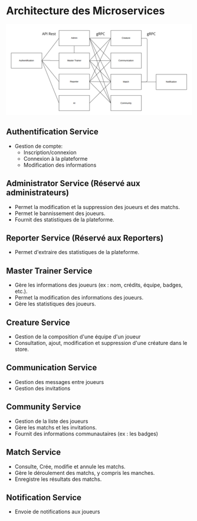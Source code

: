 # Architecture des Microservices
![Architecture](architecture.PNG)

## Authentification Service
- Gestion de compte:
  - Inscription/connexion
  - Connexion à la plateforme
  - Modification des informations

## Administrator Service (Réservé aux administrateurs)
- Permet la modification et la suppression des joueurs et des matchs.
- Permet le bannissement des joueurs.
- Fournit des statistiques de la plateforme.

## Reporter Service (Réservé aux Reporters)
- Permet d'extraire des statistiques de la plateforme.

## Master Trainer Service
- Gère les informations des joueurs (ex : nom, crédits, équipe, badges, etc.).
- Permet la modification des informations des joueurs.
- Gère les statistiques des joueurs.

## Creature Service
- Gestion de la composition d'une équipe d'un joueur
- Consultation, ajout, modification et suppression d'une créature dans le store.

## Communication Service
- Gestion des messages entre joueurs
- Gestion des invitations

## Community Service
- Gestion de la liste des joueurs
- Gère les matchs et les invitations.
- Fournit des informations communautaires (ex : les badges)

## Match Service
- Consulte, Crée, modifie et annule les matchs.
- Gère le déroulement des matchs, y compris les manches.
- Enregistre les résultats des matchs.

## Notification Service
- Envoie de notifications aux joueurs
